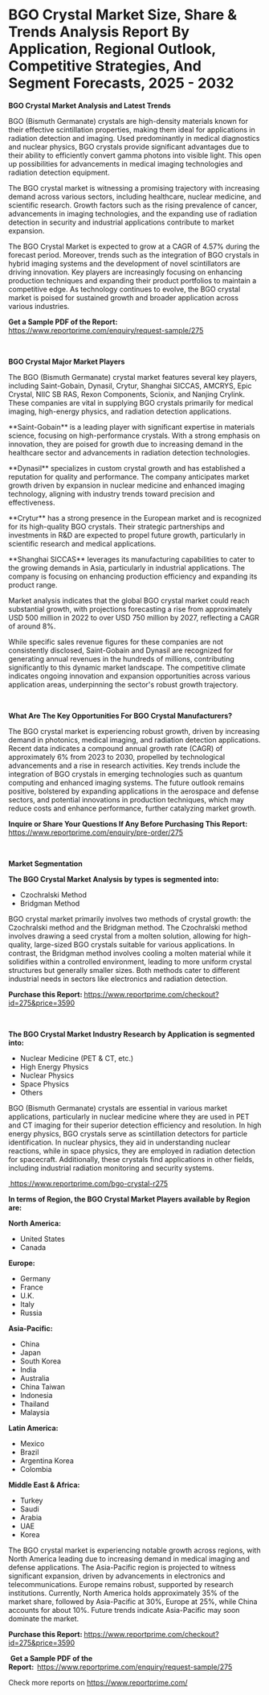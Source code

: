 <p><h1>BGO Crystal Market Size, Share & Trends Analysis Report By Application, Regional Outlook, Competitive Strategies, And Segment Forecasts, 2025 - 2032</h1></p><p><strong>BGO Crystal Market Analysis and Latest Trends</strong></p>
<p><p>BGO (Bismuth Germanate) crystals are high-density materials known for their effective scintillation properties, making them ideal for applications in radiation detection and imaging. Used predominantly in medical diagnostics and nuclear physics, BGO crystals provide significant advantages due to their ability to efficiently convert gamma photons into visible light. This open up possibilities for advancements in medical imaging technologies and radiation detection equipment.</p><p>The BGO crystal market is witnessing a promising trajectory with increasing demand across various sectors, including healthcare, nuclear medicine, and scientific research. Growth factors such as the rising prevalence of cancer, advancements in imaging technologies, and the expanding use of radiation detection in security and industrial applications contribute to market expansion. </p><p>The BGO Crystal Market is expected to grow at a CAGR of 4.57% during the forecast period. Moreover, trends such as the integration of BGO crystals in hybrid imaging systems and the development of novel scintillators are driving innovation. Key players are increasingly focusing on enhancing production techniques and expanding their product portfolios to maintain a competitive edge. As technology continues to evolve, the BGO crystal market is poised for sustained growth and broader application across various industries.</p></p>
<p><strong>Get a Sample PDF of the Report:&nbsp;</strong> <a href="https://www.reportprime.com/enquiry/request-sample/275?utm_campaign=3133&utm_medium=2&utm_source=Github&utm_content=ia&utm_term=18032025&utm_id=bgo-crystal">https://www.reportprime.com/enquiry/request-sample/275</a></p>
<p>&nbsp;</p>
<p><strong>BGO Crystal Major Market Players</strong></p>
<p><p>The BGO (Bismuth Germanate) crystal market features several key players, including Saint-Gobain, Dynasil, Crytur, Shanghai SICCAS, AMCRYS, Epic Crystal, NIIC SB RAS, Rexon Components, Scionix, and Nanjing Crylink. These companies are vital in supplying BGO crystals primarily for medical imaging, high-energy physics, and radiation detection applications.</p><p>**Saint-Gobain** is a leading player with significant expertise in materials science, focusing on high-performance crystals. With a strong emphasis on innovation, they are poised for growth due to increasing demand in the healthcare sector and advancements in radiation detection technologies.</p><p>**Dynasil** specializes in custom crystal growth and has established a reputation for quality and performance. The company anticipates market growth driven by expansion in nuclear medicine and enhanced imaging technology, aligning with industry trends toward precision and effectiveness.</p><p>**Crytur** has a strong presence in the European market and is recognized for its high-quality BGO crystals. Their strategic partnerships and investments in R&D are expected to propel future growth, particularly in scientific research and medical applications.</p><p>**Shanghai SICCAS** leverages its manufacturing capabilities to cater to the growing demands in Asia, particularly in industrial applications. The company is focusing on enhancing production efficiency and expanding its product range.</p><p>Market analysis indicates that the global BGO crystal market could reach substantial growth, with projections forecasting a rise from approximately USD 500 million in 2022 to over USD 750 million by 2027, reflecting a CAGR of around 8%. </p><p>While specific sales revenue figures for these companies are not consistently disclosed, Saint-Gobain and Dynasil are recognized for generating annual revenues in the hundreds of millions, contributing significantly to this dynamic market landscape. The competitive climate indicates ongoing innovation and expansion opportunities across various application areas, underpinning the sector's robust growth trajectory.</p></p>
<p>&nbsp;</p>
<p><strong>What Are The Key Opportunities For BGO Crystal Manufacturers?</strong></p>
<p><p>The BGO crystal market is experiencing robust growth, driven by increasing demand in photonics, medical imaging, and radiation detection applications. Recent data indicates a compound annual growth rate (CAGR) of approximately 6% from 2023 to 2030, propelled by technological advancements and a rise in research activities. Key trends include the integration of BGO crystals in emerging technologies such as quantum computing and enhanced imaging systems. The future outlook remains positive, bolstered by expanding applications in the aerospace and defense sectors, and potential innovations in production techniques, which may reduce costs and enhance performance, further catalyzing market growth.</p></p>
<p><strong>Inquire or Share Your Questions If Any Before Purchasing This Report:</strong> <a href="https://www.reportprime.com/enquiry/pre-order/275?utm_campaign=3133&utm_medium=2&utm_source=Github&utm_content=ia&utm_term=18032025&utm_id=bgo-crystal">https://www.reportprime.com/enquiry/pre-order/275</a></p>
<p>&nbsp;</p>
<p><strong>Market Segmentation</strong></p>
<p><strong>The BGO Crystal Market Analysis by types is segmented into:</strong></p>
<p><ul><li>Czochralski Method</li><li>Bridgman Method</li></ul></p>
<p><p>BGO crystal market primarily involves two methods of crystal growth: the Czochralski method and the Bridgman method. The Czochralski method involves drawing a seed crystal from a molten solution, allowing for high-quality, large-sized BGO crystals suitable for various applications. In contrast, the Bridgman method involves cooling a molten material while it solidifies within a controlled environment, leading to more uniform crystal structures but generally smaller sizes. Both methods cater to different industrial needs in sectors like electronics and radiation detection.</p></p>
<p><strong>Purchase this Report:&nbsp;</strong><a href="https://www.reportprime.com/checkout?id=275&price=3590&utm_campaign=3133&utm_medium=2&utm_source=Github&utm_content=ia&utm_term=18032025&utm_id=bgo-crystal">https://www.reportprime.com/checkout?id=275&price=3590</a></p>
<p>&nbsp;</p>
<p><strong>The BGO Crystal Market Industry Research by Application is segmented into:</strong></p>
<p><ul><li>Nuclear Medicine (PET & CT, etc.)</li><li>High Energy Physics</li><li>Nuclear Physics</li><li>Space Physics</li><li>Others</li></ul></p>
<p><p>BGO (Bismuth Germanate) crystals are essential in various market applications, particularly in nuclear medicine where they are used in PET and CT imaging for their superior detection efficiency and resolution. In high energy physics, BGO crystals serve as scintillation detectors for particle identification. In nuclear physics, they aid in understanding nuclear reactions, while in space physics, they are employed in radiation detection for spacecraft. Additionally, these crystals find applications in other fields, including industrial radiation monitoring and security systems.</p></p>
<p><a href="https://www.reportprime.com/bgo-crystal-r275?utm_campaign=3133&utm_medium=2&utm_source=Github&utm_content=ia&utm_term=18032025&utm_id=bgo-crystal">&nbsp;https://www.reportprime.com/bgo-crystal-r275</a></p>
<p><strong>In terms of Region, the BGO Crystal Market Players available by Region are:</strong></p>
<p>
    <p> <strong> North America: </strong>
        <ul>
            <li>United States</li>
            <li>Canada</li>
        </ul>
        </p> 
    <p> <strong> Europe: </strong>
        <ul>
            <li>Germany</li>
            <li>France</li>
            <li>U.K.</li>
            <li>Italy</li>
            <li>Russia</li>
        </ul>
        </p> 
    <p> <strong> Asia-Pacific: </strong>
        <ul>
            <li>China</li>
            <li>Japan</li>
            <li>South Korea</li>
            <li>India</li>
            <li>Australia</li>
            <li>China Taiwan</li>
            <li>Indonesia</li>
            <li>Thailand</li>
            <li>Malaysia</li>
        </ul>
        </p> 
    <p> <strong> Latin America: </strong>
        <ul>
            <li>Mexico</li>
            <li>Brazil</li>
            <li>Argentina Korea</li>
            <li>Colombia</li>
        </ul>
        </p> 
    <p> <strong> Middle East & Africa: </strong>
        <ul>
            <li>Turkey</li>
            <li>Saudi</li>
            <li>Arabia</li>
            <li>UAE</li>
            <li>Korea</li>
        </ul>
    </p>
    </p>
<p><p>The BGO crystal market is experiencing notable growth across regions, with North America leading due to increasing demand in medical imaging and defense applications. The Asia-Pacific region is projected to witness significant expansion, driven by advancements in electronics and telecommunications. Europe remains robust, supported by research institutions. Currently, North America holds approximately 35% of the market share, followed by Asia-Pacific at 30%, Europe at 25%, while China accounts for about 10%. Future trends indicate Asia-Pacific may soon dominate the market.</p></p>
<p><strong>Purchase this Report: </strong><a href="https://www.reportprime.com/checkout?id=275&price=3590&utm_campaign=3133&utm_medium=2&utm_source=Github&utm_content=ia&utm_term=18032025&utm_id=bgo-crystal">https://www.reportprime.com/checkout?id=275&price=3590</a></p>
<p>&nbsp;<strong>Get a Sample PDF of the Report:&nbsp;&nbsp;</strong><a href="https://www.reportprime.com/enquiry/request-sample/275?utm_campaign=3133&utm_medium=2&utm_source=Github&utm_content=ia&utm_term=18032025&utm_id=bgo-crystal">https://www.reportprime.com/enquiry/request-sample/275</a></p>
<p><strong></strong></p>
<p>Check more reports on <a href="https://www.reportprime.com/?utm_campaign=3133&utm_medium=2&utm_source=Github&utm_content=ia&utm_term=18032025&utm_id=bgo-crystal">https://www.reportprime.com/</a></p>